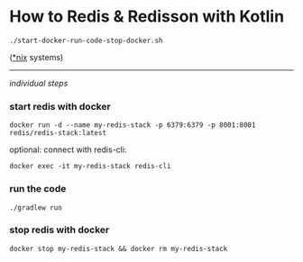 # How to Redis & Redisson with Kotlin

```shell
./start-docker-run-code-stop-docker.sh 
```
([*nix](https://en.wikipedia.org/wiki/Unix-like) systems)

---

_individual steps_

### start redis with docker

```shell
docker run -d --name my-redis-stack -p 6379:6379 -p 8001:8001 redis/redis-stack:latest
```

optional: connect with redis-cli:

```shell
docker exec -it my-redis-stack redis-cli
```

### run the code

```shell
./gradlew run
```

### stop redis with docker

```shell
docker stop my-redis-stack && docker rm my-redis-stack
```
